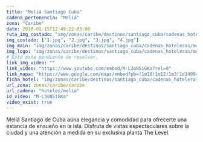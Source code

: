 ```yaml
---
title: "Meliá Santiago Cuba"
cadena_pertenencia: "Meliá"
zona: "Caribe"
date: 2018-01-15T12:49:22-03:00
ruta_img_costado: "img/zonas/caribe/destinos/santiago_cuba/cadenas_hoteleras/melia/melia_santiago_de_cuba/imagenes/"
img_costado: ["1.jpg", "2.jpg", "3.jpg", "4.jpg"]
img_main: "img/zonas/caribe/destinos/santiago_cuba/cadenas_hoteleras/melia/melia_santiago_de_cuba/melia_santiago_de_cuba.jpg"
img_logo: "img/zonas/caribe/destinos/santiago_cuba/cadenas_hoteleras/melia/melia_santiago_de_cuba/logo_hotel/logo_melia_santiago_de_cuba.jpg"
# Esto esta pendiente de resolver.
link_img_video: ""
link_video: "https://www.youtube.com/embed/M-L3oN5iGKo?rel=0"
link_mapa: "https://www.google.com/maps/embed?pb=!1m16!1m12!1m3!1d14994.7201622535!2d-75.82908432068633!3d20.021939134835563!2m3!1f0!2f0!3f0!3m2!1i1024!2i768!4f13.1!2m1!1sMeli%C3%A1+Santiago+de+Cuba!5e0!3m2!1ses!2scl!4v1516031525734"
ficha_hotel: "img/zonas/caribe/destinos/santiago_cuba/cadenas_hoteleras/melia/melia_santiago_de_cuba/melia_santiago_de_cuba.pdf"
url_zona: zonas/caribe/caribe
url_cadena: "hoteles/melia"
id_video: "M-L3oN5iGKo"
video_exist: true
---
```

Meliá Santiago de Cuba aúna elegancia y comodidad para ofrecerte una estancia de ensueño en la isla. Disfruta de vistas espectaculares sobre la ciudad y una atención a medida en su exclusiva planta The Level.
